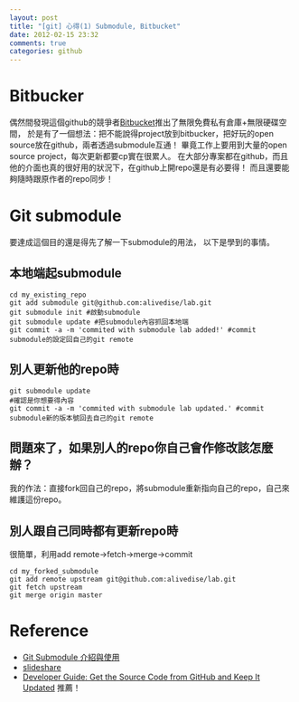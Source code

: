 ```yaml
---
layout: post
title: "[git] 心得(1) Submodule, Bitbucket"
date: 2012-02-15 23:32
comments: true
categories: github 
---
```


# Bitbucker
偶然間發現這個github的競爭者[Bitbucket](http://bitbucket.com)推出了無限免費私有倉庫+無限硬碟空間，
於是有了一個想法：把不能說得project放到bitbucker，把好玩的open source放在github，兩者透過submodule互通！
畢竟工作上要用到大量的open source project，每次更新都要cp實在很累人。
在大部分專案都在github，而且他的介面也真的很好用的狀況下，在github上開repo還是有必要得！
而且還要能夠隨時跟原作者的repo同步！

# Git submodule
要達成這個目的還是得先了解一下submodule的用法，
以下是學到的事情。

## 本地端起submodule

	cd my_existing_repo
	git add submodule git@github.com:alivedise/lab.git
	git submodule init #啟動submodule
	git submodule update #把submodule內容抓回本地端
	git commit -a -m 'commited with submodule lab added!' #commit submodule的設定回自己的git remote


## 別人更新他的repo時

	git submodule update
	#確認是你想要得內容
	git commit -a -m 'commited with submodule lab updated.' #commit submodule新的版本號回去自己的git remote


## 問題來了，如果別人的repo你自己會作修改該怎麼辦？
我的作法：直接fork回自己的repo，將submodule重新指向自己的repo，自己來維護這份repo。

## 別人跟自己同時都有更新repo時
很簡單，利用add remote->fetch->merge->commit

	cd my_forked_submodule
	git add remote upstream git@github.com:alivedise/lab.git
	git fetch upstream
	git merge origin master


# Reference
* [Git Submodule 介紹與使用](http://blog.wu-boy.com/2011/09/introduction-to-git-submodule/)
* [slideshare](http://www.slideshare.net/littlebtc/git-5528339)
* [Developer Guide: Get the Source Code from GitHub and Keep It Updated](https://github.com/ginatrapani/ThinkUp/wiki/Developer-Guide%3A-Get-the-Source-Code-from-GitHub-and-Keep-It-Updated) 推薦！



